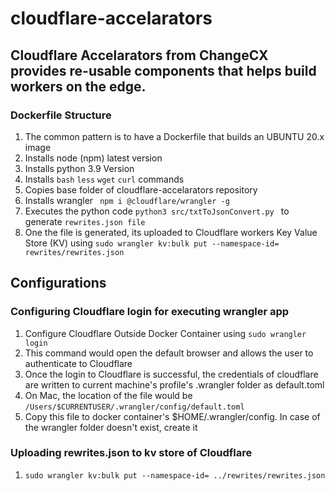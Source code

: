 # cloudflare-accelarators
## Cloudflare Accelarators from ChangeCX provides re-usable components that helps build workers on the edge. 
### Dockerfile Structure 
<ol> 
<li>The common pattern is to have a Dockerfile that builds an UBUNTU 20.x image </li>
<li> Installs node (npm) latest version </li>
<li> Installs python 3.9 Version </li>
<li> Installs <code>bash</code> <code>less</code> <code>wget</code> <code>curl</code> commands </li>
<li> Copies base folder of cloudflare-accelarators repository </li>
<li> Installs wrangler <code> npm i @cloudflare/wrangler -g </code> </li>
<li> Executes the python code <code>python3 src/txtToJsonConvert.py </code> to generate <code>rewrites.json file</code> </li>
<li> One the file is generated, its uploaded to Cloudflare workers Key Value Store (KV) using <code>sudo wrangler kv:bulk put --namespace-id=<NAME_SPACE_ID_OF_KV_STORE> rewrites/rewrites.json </code> </li>
</ol>

## Configurations
### Configuring Cloudflare login for executing wrangler app

<ol>
<li> Configure Cloudflare Outside Docker Container using <code>sudo wrangler login</code> </li>
<li> This command would open the default browser and allows the user to authenticate to Cloudflare</li>
<li> Once the login to Cloudflare is successful, the credentials of cloudflare are written to current machine's profile's .wrangler folder as default.toml</li>
<li> On Mac, the location of the file would be <code>/Users/$CURRENTUSER/.wrangler/config/default.toml</code> </li>
<li> Copy this file to docker container's $HOME/.wrangler/config. In case of the wrangler folder doesn't exist, create it </li>
</ol>

### Uploading rewrites.json to kv store of Cloudflare 
<ol>
<li> <code>sudo wrangler kv:bulk put --namespace-id=<NAME_SPACE_ID_OF_KV_STORE> ../rewrites/rewrites.json </code> </li> 
</ol>
